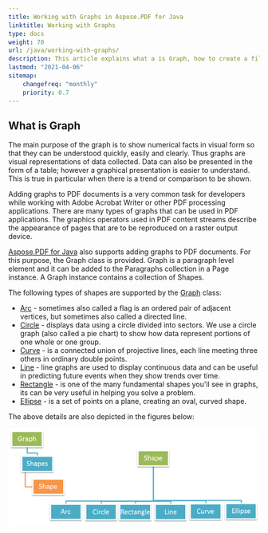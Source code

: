 ```yaml
---
title: Working with Graphs in Aspose.PDF for Java
linktitle: Working with Graphs
type: docs
weight: 70
url: /java/working-with-graphs/
description: This article explains what a is Graph, how to create a filled rectangle object, how to add text inside a graph object, how to add a line object to PDF and etc.
lastmod: "2021-04-06"
sitemap:
    changefreq: "monthly"
    priority: 0.7
---
```


## What is Graph

The main purpose of the graph is to show numerical facts in visual form so that they can be understood quickly, easily and clearly. Thus graphs are visual representations of data collected. Data can also be presented in the form of a table; however a graphical presentation is easier to understand. This is true in particular when there is a trend or comparison to be shown.

Adding graphs to PDF documents is a very common task for developers while working with Adobe Acrobat Writer or other PDF processing applications. There are many types of graphs that can be used in PDF applications. The graphics operators used in PDF content streams describe the appearance of pages that are to be reproduced on a raster output device.

[Aspose.PDF for Java](/pdf/java/) also supports adding graphs to PDF documents. For this purpose, the Graph class is provided. Graph is a paragraph level element and it can be added to the Paragraphs collection in a Page instance. A Graph instance contains a collection of Shapes.

The following types of shapes are supported by the [Graph](https://apireference.aspose.com/pdf/java/com.aspose.pdf.drawing/Graph) class:

- [Arc](https://apireference.aspose.com/pdf/java/com.aspose.pdf.drawing/Arc) - sometimes also called a flag is an ordered pair of adjacent vertices, but sometimes also called a directed line.
- [Circle](https://apireference.aspose.com/pdf/java/com.aspose.pdf.drawing/Circle) - displays data using a circle divided into sectors. We use a circle graph (also called a pie chart) to show how data represent portions of one whole or one group.
- [Curve](https://apireference.aspose.com/pdf/java/com.aspose.pdf.drawing/Curve) - is a connected union of projective lines, each line meeting three others in ordinary double points.
- [Line](https://apireference.aspose.com/pdf/java/com.aspose.pdf.drawing/Line) - line graphs are used to display continuous data and can be useful in predicting future events when they show trends over time.
- [Rectangle](https://apireference.aspose.com/pdf/java/com.aspose.pdf.drawing/Rectangle) - is one of the many fundamental shapes you'll see in graphs, its can be very useful in helping you solve a problem.
- [Ellipse](https://apireference.aspose.com/pdf/java/com.aspose.pdf.drawing/Ellipse) - is a set of points on a plane, creating an oval, curved shape.

The above details are also depicted in the figures below:

![Figures in Graphs](OZ8BReG.png)
